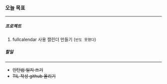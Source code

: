 ### 오늘 목표  
<hr/>  

##### 프로젝트

1. fullcalendar 사용 캘린더 만들기 (`반도 못했다`)





##### 할일
<hr/>  

- ~~인턴쉽 일지 쓰기~~  
- ~~TIL 작성 github 올리기~~  